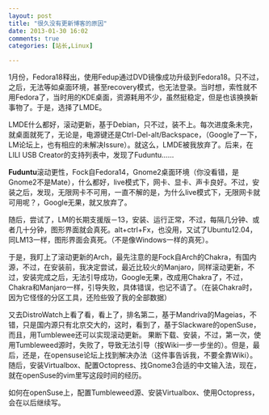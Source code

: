 ```yaml
---
layout: post
title: "很久没有更新博客的原因"
date: 2013-01-30 16:02
comments: true
categories: [站长,Linux]

---
```



  1月份，Fedora18释出，使用Fedup通过DVD镜像成功升级到Fedora18。只不过，之后，无法等如桌面环境，甚至recovery模式，也无法登录。当时想，索性就不用Fedora了，当时用的KDE桌面，资源耗用不少，虽然挺稳定，但是也该换换新事物了。于是，选择了LMDE。

<striong>LMDE</strong>什么都好，滚动更新，基于Debian，只不过，装不上。每次进度条未完，就桌面就死了，无论是，电源键还是Ctrl-Del-alt/Backspace，（Google了一下，LM论坛上，也有相应的未解决Issure）。就这么，LMDE被我放弃了。后来，在LILI USB Creator的支持列表中，发现了Fuduntu……

<strong>Fuduntu</strong>滚动更性，Fock自Fedora14，Gnome2桌面环境（你没看错，是Gnome2不是Mate），什么都好，live模式下，网卡、显卡、声卡良好。不过，安装之后，发现，无限网卡不可用，一直不解的是，为什么live模式下，无限网卡就可用呢？，Google无果，就又放弃了。

随后，尝试了，LM的长期支援版－13，安装、运行正常，不过，每隔几分钟、或者几十分钟，图形界面就会真死。alt+ctrl+Fx，也没用，又试了Ubuntu12.04，同LM13一样，图形界面会真死。（不是像Windows一样的真死）。

于是，我盯上了滚动更新的Arch，最先注意的是Fock自Arch的Chakra，有国内源，不过，在安装前，我决定尝试，最近比较火的Manjaro，同样滚动更新，不过，安装完成之后，无法引导成功，Google无果，改成用Chakra了，不过，Chakra和Manjaro一样，引导失败，具体错误，也记不请了。（在装Chakra时，因为它怪怪的分区工具，还险些毁了我的全部数据）

又去DistroWatch上看了看，看上了，排名第二，基于Mandriva的Mageias，不错，只是国内源只有北京交大的，这时，看到了，基于Slackware的openSuse，而且，用Tumblewee还可以实现滚动更新。
果断下载、安装，不过，第一次，使用Tumbleweed源时，失败了，导致无法引导（按Wiki一步一步坐的）。但是，最后，还是，在opensuse论坛上找到解决办法（这件事告诉我，不要全靠Wiki）。
随后，安装Virtualbox、配置Octopress、找Gnome3合适的中文输入法，现在，就在openSuse的vim里写这段时间的经历。

如何在openSuse上，配置Tumbleweed源、安装Virtualbox、使用Octopress，会在以后继续写。
